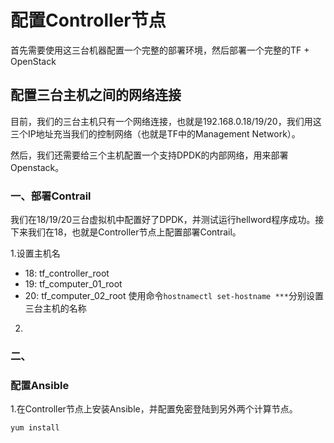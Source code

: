 # 配置Controller节点

首先需要使用这三台机器配置一个完整的部署环境，然后部署一个完整的TF + OpenStack

## 配置三台主机之间的网络连接
目前，我们的三台主机只有一个网络连接，也就是192.168.0.18/19/20，我们用这三个IP地址充当我们的控制网络（也就是TF中的Management Network）。

然后，我们还需要给三个主机配置一个支持DPDK的内部网络，用来部署Openstack。

### 一、部署Contrail

我们在18/19/20三台虚拟机中配置好了DPDK，并测试运行hellword程序成功。接下来我们在18，也就是Controller节点上配置部署Contrail。

1.设置主机名
- 18: tf_controller_root
- 19: tf_computer_01_root
- 20: tf_computer_02_root
使用命令`hostnamectl set-hostname ***`分别设置三台主机的名称

2.


### 二、

### 配置Ansible
1.在Controller节点上安装Ansible，并配置免密登陆到另外两个计算节点。
```
yum install 
```